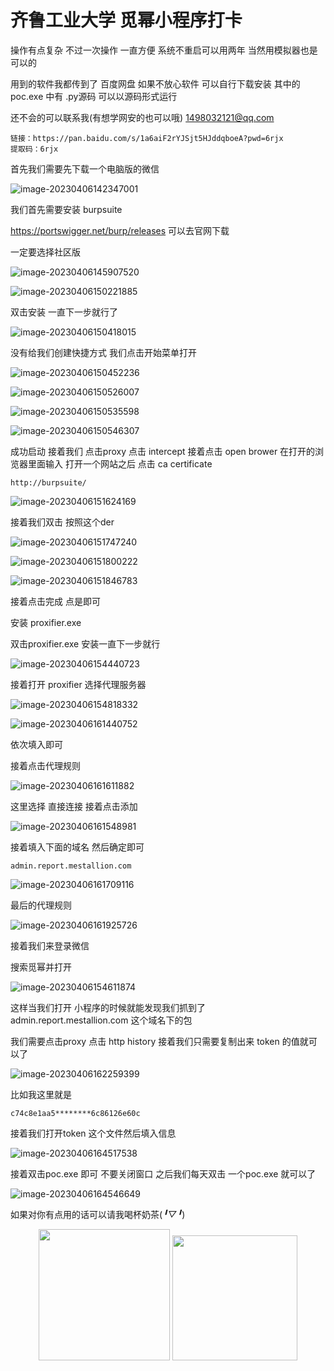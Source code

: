 # 齐鲁工业大学 觅幂小程序打卡

操作有点复杂 不过一次操作 一直方便 系统不重启可以用两年 当然用模拟器也是可以的

用到的软件我都传到了 百度网盘 如果不放心软件 可以自行下载安装 其中的poc.exe 中有 .py源码 可以以源码形式运行 

还不会的可以联系我(有想学网安的也可以哦) 1498032121@qq.com 

```
链接：https://pan.baidu.com/s/1a6aiF2rYJSjt5HJddqboeA?pwd=6rjx 
提取码：6rjx
```

首先我们需要先下载一个电脑版的微信

![image-20230406142347001](https://wanan-1310031509.cos.ap-beijing.myqcloud.com/img/202304061646408.png)

我们首先需要安装 burpsuite

https://portswigger.net/burp/releases 可以去官网下载

一定要选择社区版

![image-20230406145907520](https://wanan-1310031509.cos.ap-beijing.myqcloud.com/img/image-20230406145907520.png)

![image-20230406150221885](https://wanan-1310031509.cos.ap-beijing.myqcloud.com/img/image-20230406150221885.png)

双击安装 一直下一步就行了

![image-20230406150418015](https://wanan-1310031509.cos.ap-beijing.myqcloud.com/img/image-20230406150418015.png)

没有给我们创建快捷方式 我们点击开始菜单打开

![image-20230406150452236](https://wanan-1310031509.cos.ap-beijing.myqcloud.com/img/image-20230406150452236.png)

![image-20230406150526007](https://wanan-1310031509.cos.ap-beijing.myqcloud.com/img/image-20230406150526007.png)

![image-20230406150535598](https://wanan-1310031509.cos.ap-beijing.myqcloud.com/img/image-20230406150535598.png)

![image-20230406150546307](https://wanan-1310031509.cos.ap-beijing.myqcloud.com/img/image-20230406150546307.png)

成功启动 接着我们 点击proxy 点击 intercept 接着点击 open brower 在打开的浏览器里面输入 打开一个网站之后 点击 ca certificate

```
http://burpsuite/
```

![image-20230406151624169](https://wanan-1310031509.cos.ap-beijing.myqcloud.com/img/image-20230406151624169.png)

接着我们双击 按照这个der

![image-20230406151747240](https://wanan-1310031509.cos.ap-beijing.myqcloud.com/img/image-20230406151747240.png)

![image-20230406151800222](https://wanan-1310031509.cos.ap-beijing.myqcloud.com/img/image-20230406151800222.png)

![image-20230406151846783](https://wanan-1310031509.cos.ap-beijing.myqcloud.com/img/image-20230406151846783.png)

接着点击完成 点是即可

安装 proxifier.exe 

双击proxifier.exe  安装一直下一步就行

![image-20230406154440723](https://wanan-1310031509.cos.ap-beijing.myqcloud.com/img/image-20230406154440723.png)

接着打开 proxifier  选择代理服务器

![image-20230406154818332](https://wanan-1310031509.cos.ap-beijing.myqcloud.com/img/image-20230406154818332.png)

![image-20230406161440752](https://wanan-1310031509.cos.ap-beijing.myqcloud.com/img/image-20230406161440752.png)

依次填入即可

接着点击代理规则

![image-20230406161611882](https://wanan-1310031509.cos.ap-beijing.myqcloud.com/img/image-20230406161611882.png)

这里选择 直接连接 接着点击添加

![image-20230406161548981](https://wanan-1310031509.cos.ap-beijing.myqcloud.com/img/image-20230406161548981.png)

接着填入下面的域名 然后确定即可

```
admin.report.mestallion.com
```

![image-20230406161709116](https://wanan-1310031509.cos.ap-beijing.myqcloud.com/img/image-20230406161709116.png)

最后的代理规则

![image-20230406161925726](https://wanan-1310031509.cos.ap-beijing.myqcloud.com/img/image-20230406161925726.png)

接着我们来登录微信 

搜索觅幂并打开

![image-20230406154611874](https://wanan-1310031509.cos.ap-beijing.myqcloud.com/img/image-20230406154611874.png)

这样当我们打开 小程序的时候就能发现我们抓到了 admin.report.mestallion.com 这个域名下的包

我们需要点击proxy 点击 http history 接着我们只需要复制出来 token 的值就可以了

![image-20230406162259399](https://wanan-1310031509.cos.ap-beijing.myqcloud.com/img/image-20230406162259399.png)

比如我这里就是

```
c74c8e1aa5********6c86126e60c
```

接着我们打开token 这个文件然后填入信息

![image-20230406164517538](https://wanan-1310031509.cos.ap-beijing.myqcloud.com/img/image-20230406164517538.png)

接着双击poc.exe 即可 不要关闭窗口  之后我们每天双击 一个poc.exe 就可以了

![image-20230406164546649](https://wanan-1310031509.cos.ap-beijing.myqcloud.com/img/image-20230406164546649.png)

如果对你有点用的话可以请我喝杯奶茶(*╹▽╹*)

<center class="half">
    <img src="https://wanan-1310031509.cos.ap-beijing.myqcloud.com/img/202304061700223.png" width="210"/>
    <img src="https://wanan-1310031509.cos.ap-beijing.myqcloud.com/img/_20220902205127.jpg" width="200"/>
</center>

